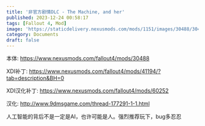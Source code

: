 ```yaml
---
title: '非官方剧情DLC - The Machine, and her'
published: 2023-12-24 00:58:17
tags: [Fallout 4, Mod]
image: 'https://staticdelivery.nexusmods.com/mods/1151/images/30488/30488-1566925894-1683144847.png'
category: Documents
draft: false
---
```


本体:
https://www.nexusmods.com/fallout4/mods/30488

XDI补丁: 
https://www.nexusmods.com/fallout4/mods/41194/?tab=description&BH=0

XDI汉化补丁:
https://www.nexusmods.com/fallout4/mods/60252

汉化: 
http://www.9dmsgame.com/thread-177291-1-1.html

人工智能的背后不是一定是AI，也许可能是人。强烈推荐玩下，bug多忍忍